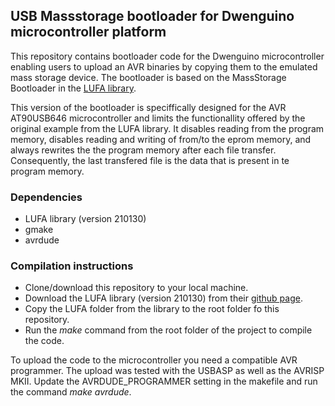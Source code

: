 ## USB Massstorage bootloader for Dwenguino microcontroller platform

This repository contains bootloader code for the Dwenguino microcontroller enabling users to upload an AVR binaries by copying them to the emulated mass storage device. The bootloader is based on the MassStorage Bootloader in the [LUFA library](https://github.com/abcminiuser/lufa). 

This version of the bootloader is speciffically designed for the AVR AT90USB646 microcontroller and limits the functionallity offered by the original example from the LUFA library. It disables reading from the program memory, disables reading and writing of from/to the eprom memory, and always rewrites the the program memory after each file transfer. Consequently, the last transfered file is the data that is present in te program memory. 

### Dependencies

* LUFA library (version 210130)
* gmake
* avrdude

### Compilation instructions

* Clone/download this repository to your local machine.
* Download the LUFA library (version 210130) from their [github page](https://github.com/abcminiuser/lufa).
* Copy the LUFA folder from the library to the root folder fo this repository.
* Run the *make* command from the root folder of the project to compile the code.

To upload the code to the microcontroller you need a compatible AVR programmer. The upload was tested with the USBASP as well as the AVRISP MKII. Update the AVRDUDE_PROGRAMMER setting in the makefile and run the command *make avrdude*.
